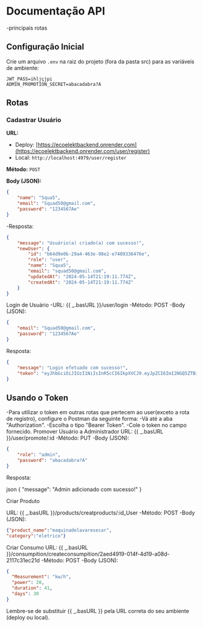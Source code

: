# Documentação API
-principais rotas

## Configuração Inicial

Crie um arquivo `.env` na raiz do projeto (fora da pasta src) para as variáveis de ambiente:

```env
JWT_PASS=ihljçjpi
ADMIN_PROMOTION_SECRET=abacadabra?A
```


## Rotas

### Cadastrar Usuário

**URL:**

- Deploy: [https://ecoelektbackend.onrender.com](https://ecoelektbackend.onrender.com/user/register)
- Local: `http://localhost:4979/user/register`

**Método:** `POST`

**Body (JSON):**

```json
{
    "name": "Squa5",
    "email": "Squad50@gmail.com",
    "password": "1234567Ae"
}
```


-Resposta:
````json
{
    "message": "Usuário(a) criado(a) com sucesso!",
    "newUser": {
        "id": "b64d9e0b-29a4-463e-98e2-e7489336476e",
        "role": "user",
        "name": "Squa5",
        "email": "squad50@gmail.com",
        "updatedAt": "2024-05-14T21:19:11.774Z",
        "createdAt": "2024-05-14T21:19:11.774Z"
    }
}
````
Login de Usuário
-URL: {{ _.basURL }}/user/login
-Método: POST
-Body (JSON):
```json
{
    "email": "Squad50@gmail.com",
    "password": "1234567Ae"
}
```
Resposta:
````json
{
    "message": "Login efetuado com sucesso!",
    "token": "eyJhbGciOiJIUzI1NiIsInR5cCI6IkpXVCJ9.eyJpZCI6ImI2NGQ5ZTBiLTI5YTQtNDYzZS05OGUyLWU3NDg5MzM2NDc2ZSIsInJvbGUiOiJhZG1pbiIsImlhdCI6MTcxNTcyMTY2MCwiZXhwIjoxNzE1ODA4MDYwfQ.U2iH5bE-lwngmQ5YcX7EcJSEhucjJ2FxmS0JHUe_q5g"
}
````
## Usando o Token
-Para utilizar o token em outras rotas  que pertecem ao user(exceto a rota de registro), configure o Postman da seguinte forma:
-Vá até a aba "Authorization".
-Escolha o tipo "Bearer Token".
-Cole o token no campo fornecido.
Promover Usuário a Administrador
URL: {{ _.basURL }}/user/promote/:id
-Método: PUT
-Body (JSON):
```json
{
    "role": "admin",
    "password": "abacadabra?A"
}
```
Resposta:

json
{
    "message": "Admin adicionado com sucesso!"
}

Criar Produto

URL: {{ _.basURL }}/products/creatproducts/:id_User
-Método: POST
-Body (JSON):
```json
{"product_name":"maquinadelavaresecar", 
"category":"eletrico"}
```
Criar Consumo
URL: {{ _.basURL }}/consumpition/createconsumpition/2aed4919-014f-4d19-a08d-2117c31ec21d
-Método: POST
-Body (JSON):
```json
{
  "Measurement": "kw/h",
  "power": 20,
  "duration": 41,
  "days": 30
}
```

Lembre-se de substituir {{ _.basURL }} pela URL correta do seu ambiente (deploy ou local).
